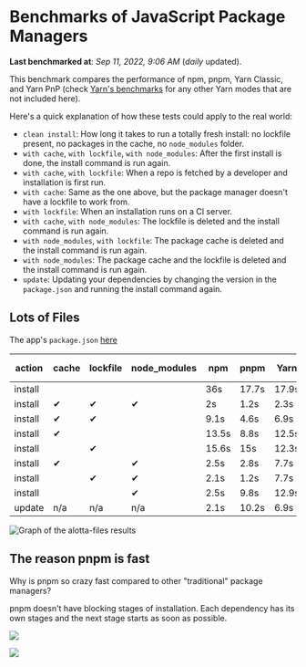 # Benchmarks of JavaScript Package Managers

**Last benchmarked at**: _Sep 11, 2022, 9:06 AM_ (_daily_ updated).

This benchmark compares the performance of npm, pnpm, Yarn Classic, and Yarn PnP (check [Yarn's benchmarks](https://yarnpkg.com/benchmarks) for any other Yarn modes that are not included here).

Here's a quick explanation of how these tests could apply to the real world:

- `clean install`: How long it takes to run a totally fresh install: no lockfile present, no packages in the cache, no `node_modules` folder.
- `with cache`, `with lockfile`, `with node_modules`: After the first install is done, the install command is run again.
- `with cache`, `with lockfile`: When a repo is fetched by a developer and installation is first run.
- `with cache`: Same as the one above, but the package manager doesn't have a lockfile to work from.
- `with lockfile`: When an installation runs on a CI server.
- `with cache`, `with node_modules`: The lockfile is deleted and the install command is run again.
- `with node_modules`, `with lockfile`: The package cache is deleted and the install command is run again.
- `with node_modules`: The package cache and the lockfile is deleted and the install command is run again.
- `update`: Updating your dependencies by changing the version in the `package.json` and running the install command again.

## Lots of Files

The app's `package.json` [here](https://github.com/pnpm/pnpm.github.io/blob/main/benchmarks/fixtures/alotta-files/package.json)

| action  | cache | lockfile | node_modules| npm | pnpm | Yarn | Yarn PnP |
| ---     | ---   | ---      | ---         | --- | ---  | ---  | ---      |
| install |       |          |             | 36s | 17.7s | 17.9s | 25.4s |
| install | ✔     | ✔        | ✔           | 2s | 1.2s | 2.3s | n/a |
| install | ✔     | ✔        |             | 9.1s | 4.6s | 6.9s | 1.5s |
| install | ✔     |          |             | 13.5s | 8.8s | 12.5s | 6.9s |
| install |       | ✔        |             | 15.6s | 15s | 12.3s | 19.2s |
| install | ✔     |          | ✔           | 2.5s | 2.8s | 7.7s | n/a |
| install |       | ✔        | ✔           | 2.1s | 1.2s | 7.7s | n/a |
| install |       |          | ✔           | 2.5s | 9.8s | 12.9s | n/a |
| update  | n/a | n/a | n/a | 2.1s | 10.2s | 6.9s | 15.6s |

<img alt="Graph of the alotta-files results" src="/img/benchmarks/alotta-files.svg" />

## The reason pnpm is fast

Why is pnpm so crazy fast compared to other "traditional" package managers?

pnpm doesn't have blocking stages of installation. Each dependency has its own stages and the next stage starts as soon as possible.

![](/img/installation-stages-of-other-pms.png)

![](/img/installation-stages-of-pnpm.jpg)